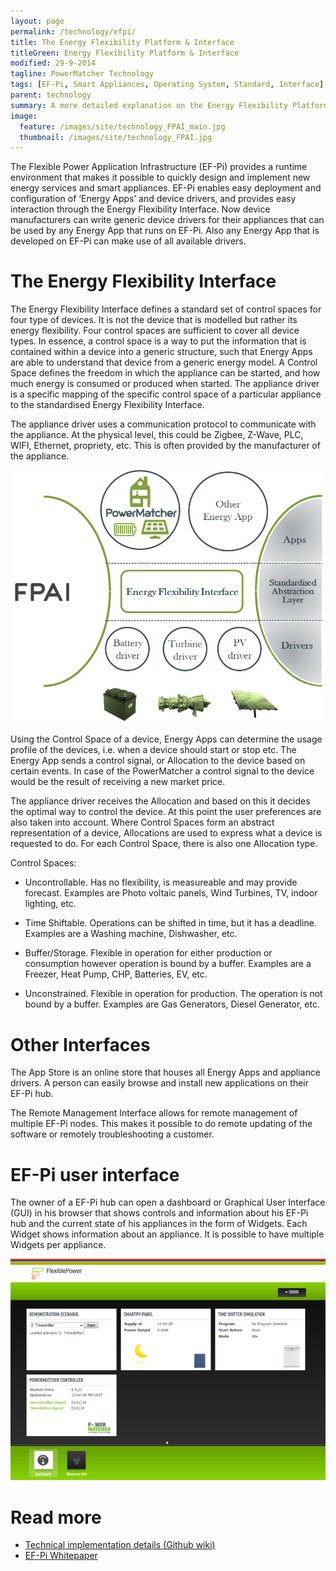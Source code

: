 ```yaml
---
layout: page
permalink: /technology/efpi/
title: The Energy Flexibility Platform & Interface
titleGreen: Energy Flexibility Platform & Interface
modified: 29-9-2014
tagline: PowerMatcher Technology
tags: [EF-Pi, Smart Appliances, Operating System, Standard, Interface]
parent: technology
summary: A more detailed explanation on the Energy Flexibility Platform & Interface; an operating system and platform for easily connecting a multitide of devices and apps.
image:
  feature: /images/site/technology_FPAI_main.jpg
  thumbnail: /images/site/technology_FPAI.jpg
---
```


The Flexible Power Application Infrastructure (EF-Pi) provides a runtime environment that makes it possible to quickly design and implement new energy services and smart appliances. EF-Pi enables easy deployment and configuration of ‘Energy Apps’ and device drivers, and provides easy interaction through the Energy Flexibility Interface. Now device manufacturers can write generic device drivers for their appliances that can be used by any Energy App that runs on EF-Pi. Also any Energy App that is developed on EF-Pi can make use of all available drivers. 

# The Energy Flexibility Interface

The Energy Flexibility Interface defines a standard set of control spaces for four type of devices. It is not the device that is modelled but rather its energy flexibility. Four control spaces are sufficient to cover all device types. In essence, a control space is a way to put the information that is contained within a device into a generic structure, such that Energy Apps are able to understand that device from a generic energy model. A Control Space defines the freedom in which the appliance can be started, and how much energy is consumed or produced when started. The appliance driver is a specific mapping of the specific control space of a particular appliance to the standardised Energy Flexibility Interface.

The appliance driver uses a communication protocol to communicate with the appliance. At the physical level, this could be Zigbee, Z-Wave, PLC, WIFI, Ethernet, propriety, etc. This is often provided by the manufacturer of the appliance.

<img src="/images/site/FPAI.png">


Using the Control Space of a device, Energy Apps can determine the usage profile of the devices, i.e. when a device should start or stop etc. The Energy App sends a control signal, or Allocation to the device based on certain events. In case of the PowerMatcher a control signal to the device would be the result of receiving a new market price. 

The appliance driver receives the Allocation and based on this it decides the optimal way to control the device. At this point the user preferences are also taken into account. Where Control Spaces form an abstract representation of a device, Allocations are used to express what a device is requested to do. For each Control Space, there is also one Allocation type.

Control Spaces:

* Uncontrollable.	Has no flexibility, is measureable and may provide forecast.	Examples are Photo voltaic panels, Wind   Turbines, TV, indoor lighting, etc.

* Time Shiftable.	Operations can be shifted in time,  but it has a deadline. Examples are	a Washing machine, Dishwasher, etc.

* Buffer/Storage.	Flexible in operation for either production or consumption however operation is bound by a buffer. Examples are a	Freezer, Heat Pump, CHP, Batteries, EV, etc.

* Unconstrained.	Flexible in operation for production. The operation is not bound by a buffer.	Examples are Gas Generators, Diesel Generator, etc.

# Other Interfaces

The App Store is an online store that houses all Energy Apps and appliance drivers. A person can easily browse and install new applications on their EF-Pi hub. 

The Remote Management Interface allows for remote management of multiple EF-Pi nodes. This makes it possible to do remote updating of the software or remotely troubleshooting a customer.

# EF-Pi user interface

The owner of a EF-Pi hub can open a dashboard or Graphical User Interface (GUI) in his browser that shows controls and information about his EF-Pi hub and the current state of his appliances in the form of Widgets. Each Widget shows information about an appliance. It is possible to have multiple Widgets per appliance. 

<img src="/images/site/gui.png">

# Read more
* [Technical implementation details (Github wiki)](http://fpai-ci.sensorlab.tno.nl/builds/EF-Pi-documentation/development/html/)
* [EF-Pi Whitepaper](https://github.com/flexiblepower/flexiblepower.github.io/raw/master/download/Whitepaper%20EF-Pi%20final%20june%201st%202015%20version.pdf)




